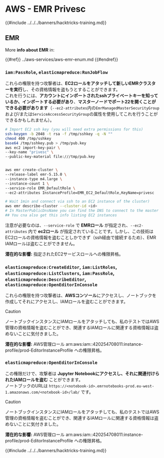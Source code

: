 # AWS - EMR Privesc

{{#include ../../../banners/hacktricks-training.md}}

## EMR

More **info about EMR** in:

{{#ref}}
../aws-services/aws-emr-enum.md
{{#endref}}

### `iam:PassRole`, `elasticmapreduce:RunJobFlow`

これらの権限を持つ攻撃者は、**EC2ロールをアタッチして新しいEMRクラスターを実行**し、その資格情報を盗もうとすることができます。\
これを行うには、**アカウントにインポートされたsshプライベートキーを知っているか、インポートする必要があり**、**マスターノードでポート22を開くことができる必要があります**（`--ec2-attributes`内の`EmrManagedMasterSecurityGroup`および/または`ServiceAccessSecurityGroup`の属性を使用してこれを行うことができるかもしれません）。
```bash
# Import EC2 ssh key (you will need extra permissions for this)
ssh-keygen -b 2048 -t rsa -f /tmp/sshkey -q -N ""
chmod 400 /tmp/sshkey
base64 /tmp/sshkey.pub > /tmp/pub.key
aws ec2 import-key-pair \
--key-name "privesc" \
--public-key-material file:///tmp/pub.key


aws emr create-cluster \
--release-label emr-5.15.0 \
--instance-type m4.large \
--instance-count 1 \
--service-role EMR_DefaultRole \
--ec2-attributes InstanceProfile=EMR_EC2_DefaultRole,KeyName=privesc

# Wait 1min and connect via ssh to an EC2 instance of the cluster)
aws emr describe-cluster --cluster-id <id>
# In MasterPublicDnsName you can find the DNS to connect to the master instance
## You cna also get this info listing EC2 instances
```
注意が必要なのは、`--service-role` で **EMRロール** が指定され、`--ec2-attributes` 内で **ec2ロール** が指定されていることです。しかし、この技術はEC2ロールの資格情報を盗むことしかできず（ssh経由で接続するため）、EMR IAMロールは盗むことができません。

**潜在的な影響:** 指定されたEC2サービスロールへの権限昇格。

### `elasticmapreduce:CreateEditor`, `iam:ListRoles`, `elasticmapreduce:ListClusters`, `iam:PassRole`, `elasticmapreduce:DescribeEditor`, `elasticmapreduce:OpenEditorInConsole`

これらの権限を持つ攻撃者は、**AWSコンソール**にアクセスし、ノートブックを作成してそれにアクセスし、IAMロールを盗むことができます。

> [!CAUTION]
> ノートブックインスタンスにIAMロールをアタッチしても、私のテストではAWS管理の資格情報を盗むことができ、関連するIAMロールに関連する資格情報は盗めないことに気付きました。

**潜在的な影響:** AWS管理ロール arn:aws:iam::420254708011:instance-profile/prod-EditorInstanceProfile への権限昇格。

### `elasticmapreduce:OpenEditorInConsole`

この権限だけで、攻撃者は **Jupyter Notebookにアクセスし、それに関連付けられたIAMロールを盗む** ことができます。\
ノートブックのURLは `https://<notebook-id>.emrnotebooks-prod.eu-west-1.amazonaws.com/<notebook-id>/lab/` です。

> [!CAUTION]
> ノートブックインスタンスにIAMロールをアタッチしても、私のテストではAWS管理の資格情報を盗むことができ、関連するIAMロールに関連する資格情報は盗めないことに気付きました。

**潜在的な影響:** AWS管理ロール arn:aws:iam::420254708011:instance-profile/prod-EditorInstanceProfile への権限昇格。

{{#include ../../../banners/hacktricks-training.md}}
